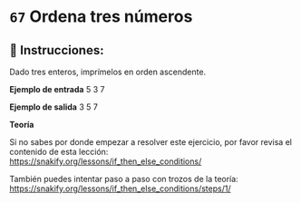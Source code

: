 # `67` Ordena tres números

## 📝 Instrucciones:

Dado tres enteros, imprímelos en orden ascendente.

**Ejemplo de entrada**
5
3
7

**Ejemplo de salida**
3
5
7

**Teoría**

Si no sabes por donde empezar a resolver este ejercicio, por favor revisa el contenido de esta lección:
https://snakify.org/lessons/if_then_else_conditions/ 

También puedes intentar paso a paso con trozos de la teoría:
https://snakify.org/lessons/if_then_else_conditions/steps/1/